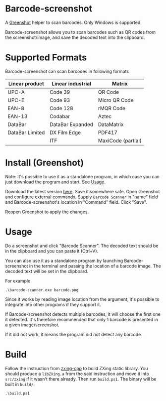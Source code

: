 # Barcode-screenshot

A [Greenshot](https://github.com/greenshot/greenshot/) 
helper to scan barcodes. Only Windows is supported.

Barcode-screenshot allows you to scan barcodes 
such as QR codes from the screenshot/image, and save 
the decoded text into the clipboard. 

# Supported Formats

Barcode-screenshot can scan barcodes in following formats

| Linear product  | Linear industrial | Matrix             |
|-----------------|-------------------|--------------------|
| UPC-A           | Code 39           | QR Code            |
| UPC-E           | Code 93           | Micro QR Code      |
| EAN-8           | Code 128          | rMQR Code          |
| EAN-13          | Codabar           | Aztec              |
| DataBar         | DataBar Expanded  | DataMatrix         |
| DataBar Limited | DX Film Edge      | PDF417             |
|                 | ITF               | MaxiCode (partial) |

# Install (Greenshot)

Note: It's possible to use it as a standalone program, in which case you can just download the program and start. See [Usage](#usage).

Download the latest version [here](https://github.com/CarrieForle/barcode-scanner/releases).
Save it somewhere safe.
Open Greenshot and configure external commands. 
Supply `Barcode Scanner` in "name" field
and Barcode-screenshot's location in "Command" field.
Click "Save".

Reopen Greenshot to apply the changes.

# Usage

Do a screenshot and click "Barcode Scanner". 
The decoded text should be in the clipboard 
and you can paste it (Ctrl+V).

You can also use it as a standalone program by 
launching Barcode-screenshot in the terminal
and passing the location of a barcode image.
The decoded text will be set in the clipboard.

For example
```
.\barcode-scanner.exe barcode.png
```

Since it works by reading image location from the 
argument, it's possible to integrate into other programs 
if they support it.

If Barcode-screenshot detects multiple barcodes,
it will choose the first one it detected. It's 
therefore recommended that only 1 barcode is 
presented in a given image/screenshot.

If it did not work, it means the program did 
not detect any barcode.

# Build

Follow the instruction from [zxing-cpp](https://github.com/zxing-cpp/zxing-cpp) 
to build ZXing static library. 
You should produce a `libZXing.a` from the said
instruction and move it into `src/zxing` if 
it wasn't there already. Then run `build.ps1`.
The binary will be built in `build/`.

```pwsh
.\build.ps1
```
